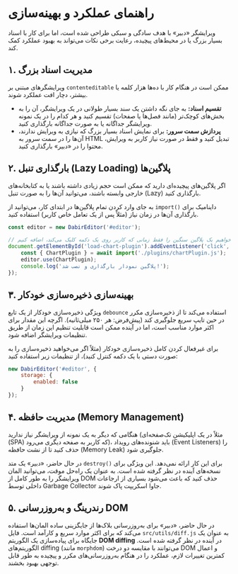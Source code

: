 # راهنمای عملکرد و بهینه‌سازی

ویرایشگر «دبیر» با هدف سادگی و سبکی طراحی شده است، اما برای کار با اسناد بسیار بزرگ یا در محیط‌های پیچیده، رعایت برخی نکات می‌تواند به بهبود عملکرد کمک کند.

## ۱. مدیریت اسناد بزرگ

ویرایشگرهای مبتنی بر `contenteditable` ممکن است در هنگام کار با ده‌ها هزار کلمه یا بیشتر، دچار افت عملکرد شوند.

-   **تقسیم اسناد:** به جای نگه داشتن یک سند بسیار طولانی در یک ویرایشگر، آن را به بخش‌های کوچک‌تر (مانند فصل‌ها یا صفحات) تقسیم کنید و هر کدام را در یک نمونه ویرایشگر جداگانه یا به صورت جداگانه بارگذاری کنید.
-   **پردازش سمت سرور:** برای نمایش اسناد بسیار بزرگ که نیازی به ویرایش ندارند، آن‌ها را در سمت سرور به HTML تبدیل کنید و فقط در صورت نیاز کاربر به ویرایش، محتوا را در «دبیر» بارگذاری کنید.

## ۲. بارگذاری تنبل (Lazy Loading) پلاگین‌ها

اگر پلاگین‌های پیچیده‌ای دارید که ممکن است حجم زیادی داشته باشند یا به کتابخانه‌های خارجی وابسته باشند، می‌توانید آن‌ها را به صورت تنبل (Lazy) بارگذاری کنید.

به جای وارد کردن تمام پلاگین‌ها در ابتدای کار، می‌توانید از `import()` داینامیک برای بارگذاری آن‌ها در زمان نیاز (مثلاً پس از یک تعامل خاص کاربر) استفاده کنید.

```javascript
const editor = new DabirEditor('#editor');

// فرض کنید می‌خواهیم یک پلاگین سنگین را فقط زمانی که کاربر روی یک دکمه کلیک می‌کند، اضافه کنیم
document.getElementById('load-chart-plugin').addEventListener('click', async () => {
    const { ChartPlugin } = await import('./plugins/chartPlugin.js');
    editor.use(ChartPlugin);
    console.log('پلاگین نمودار بارگذاری و نصب شد!');
});
```

## ۳. بهینه‌سازی ذخیره‌سازی خودکار

ویژگی ذخیره‌سازی خودکار از یک تابع `debounce` استفاده می‌کند تا از ذخیره‌سازی مکرر در حین تایپ سریع جلوگیری کند (پیش‌فرض: هر ۲۵۰ میلی‌ثانیه). اگرچه این مقدار برای اکثر موارد مناسب است، اما در آینده ممکن است قابلیت تنظیم این زمان از طریق تنظیمات ویرایشگر اضافه شود.

برای غیرفعال کردن کامل ذخیره‌سازی خودکار (مثلاً اگر می‌خواهید ذخیره‌سازی را به صورت دستی با یک دکمه کنترل کنید)، از تنظیمات زیر استفاده کنید:

```javascript
new DabirEditor('#editor', {
    storage: {
        enabled: false
    }
});
```

## ۴. مدیریت حافظه (Memory Management)

هنگامی که دیگر به یک نمونه از ویرایشگر نیاز ندارید (مثلاً در یک اپلیکیشن تک‌صفحه‌ای (SPA) که کاربر به صفحه دیگری می‌رود)، باید شنونده‌های رویداد (Event Listeners) را حذف کنید تا از نشت حافظه (Memory Leak) جلوگیری شود.

در حال حاضر، «دبیر» یک متد `destroy()` برای این کار ارائه نمی‌دهد. این ویژگی برای نسخه‌های آینده در نظر گرفته شده است. به عنوان یک راه‌حل موقت، می‌توانید المان ویرایشگر را به طور کامل از DOM حذف کنید که باعث می‌شود بسیاری از ارجاعات داخلی توسط Garbage Collector جاوا اسکریپت پاک شوند.

## ۵. رندرینگ و به‌روزرسانی DOM

در حال حاضر، «دبیر» برای به‌روزرسانی بلاک‌ها از جایگزینی ساده المان‌ها استفاده می‌کند که برای اکثر موارد سریع و کارآمد است. فایل `src/utils/diff.js` به عنوان یک جایگاه برای پیاده‌سازی یک الگوریتم **DOM diffing** در آینده در نظر گرفته شده است. الگوریتم‌های diffing (مانند `morphdom`) می‌توانند با مقایسه دو درخت DOM و اعمال کمترین تغییرات لازم، عملکرد را در هنگام به‌روزرسانی‌های مکرر و پیچیده به طور قابل توجهی بهبود بخشند.
